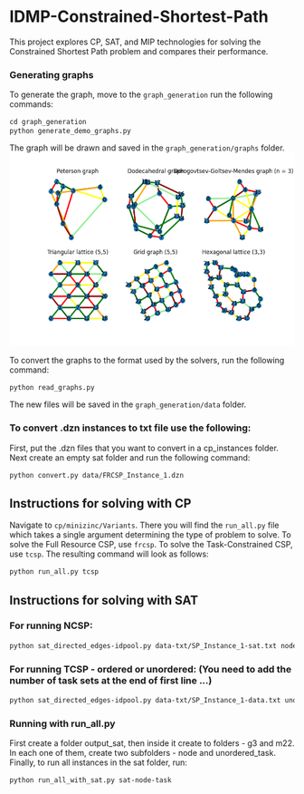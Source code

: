 # IDMP-Constrained-Shortest-Path
 This project explores CP, SAT, and MIP technologies for solving the Constrained Shortest Path problem and compares their performance.

### Generating graphs
To generate the graph, move to the `graph_generation` run the following commands:
```
cd graph_generation
python generate_demo_graphs.py
```

The graph will be drawn and saved in the `graph_generation/graphs` folder.
![Example graphs](graph_generation/example.png)

To convert the graphs to the format used by the solvers, run the following command:
```
python read_graphs.py
```

The new files will be saved in the `graph_generation/data` folder.

### To convert .dzn instances to txt file use the following:
First, put the .dzn files that you want to convert in a cp_instances folder.
Next create an empty sat folder and run the following command:

```bash
python convert.py data/FRCSP_Instance_1.dzn
```

## Instructions for solving with CP

Navigate to ```cp/minizinc/Variants```. There you will find the ```run_all.py``` file which takes a single argument determining the type of problem to solve. To solve the Full Resource CSP, use ```frcsp```. To solve the Task-Constrained CSP, use ```tcsp```. The resulting command will look as follows:

```bash
python run_all.py tcsp
```

## Instructions for solving with SAT

### For running NCSP:

```bash
python sat_directed_edges-idpool.py data-txt/SP_Instance_1-sat.txt node g3
```

### For running TCSP - ordered or unordered: (You need to add the number of task sets at the end of first line ...)
```bash
python sat_directed_edges-idpool.py data-txt/SP_Instance_1-data.txt unordered_task g3
```

### Running with run_all.py
First create a folder output_sat, then inside it create to folders - g3 and m22. 
In each one of them, create two subfolders - node and unordered_task. 
Finally, to run all instances in the sat folder, run:
```bash
python run_all_with_sat.py sat-node-task
```